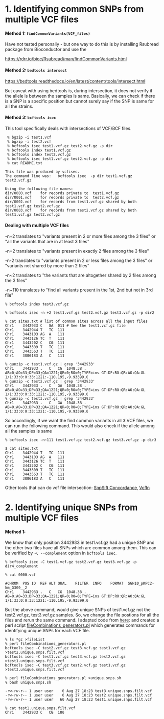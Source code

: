 # 1. Identifying common SNPs from multiple VCF files

#### Method 1: `findCommonVariants(VCF_files)`

Have not tested personally - but one way to do this is by installing Rsubread package from Bioconductor and use the 

https://rdrr.io/bioc/Rsubread/man/findCommonVariants.html

#### Method 2: `bedtools intersect` 

https://bedtools.readthedocs.io/en/latest/content/tools/intersect.html

But caveat with using bedtools is, during intersection, it does not verify if the allele is between the samples is same. Basically, we can check if there is a SNP is a specific position but cannot surely say if the SNP is same for all the strains.

#### Method 3: `bcftools isec`

This tool specifically deals with intersections of VCF/BCF files.

```
 % bgzip -i test1.vcf 
 % bgzip -i test2.vcf 
 % bcftools isec test1.vcf.gz test2.vcf.gz -p dir
 % bcftools index test1.vcf.gz
 % bcftools index test2.vcf.gz
 % bcftools isec test1.vcf.gz test2.vcf.gz -p dir
 % cat README.txt 
 
This file was produced by vcfisec.
The command line was:	bcftools isec  -p dir test1.vcf.gz test2.vcf.gz

Using the following file names:
dir/0000.vcf	for records private to	test1.vcf.gz
dir/0001.vcf	for records private to	test2.vcf.gz
dir/0002.vcf	for records from test1.vcf.gz shared by both	test1.vcf.gz test2.vcf.gz
dir/0003.vcf	for records from test2.vcf.gz shared by both	test1.vcf.gz test2.vcf.gz
```

#### Dealing with multiple VCF files

-n+2 translates to "variants present in 2 or more files among the 3 files" or "all the variants that are in at least 3 files"

-n=2 translates to "variants present in exactly 2 files among the 3 files"

-n-2 translates to "variants present in 2 or less files among the 3 files" or "variants not shared by more than 2 files"

-n~2 translates to "the variants that are altogether shared by 2 files among the 3 files"

-n~110 translates to "find all variants present in the 1st, 2nd but not in 3rd file"



```
% bcftools index test3.vcf.gz

% bcftools isec -n +2 test1.vcf.gz test2.vcf.gz test3.vcf.gz -p dir2 

% cat sites.txt # list of common sites across all the input files
Chr1	3442933	C	GA	011 # See the test1.vcf.gz file
Chr1	3442944	T	TC	111
Chr1	3443103	AG	A	111
Chr1	3443126	TC	T	111
Chr1	3443202	C	CG	111
Chr1	3443309	T	TC	111
Chr1	3443563	T	TC	111
Chr1	3806183	A	C	111

% gunzip -c test1.vcf.gz | grep '3442933'
Chr1	3442933	.	C	CG	1048.38	.	AB=0;AO=33;DP=33;QA=1221;QR=0;RO=0;TYPE=ins	GT:DP:RO:QR:AO:QA:GL	1/1:33:0:0:33:1221:-110.195,-9.93399,0
% gunzip -c test2.vcf.gz | grep '3442933'
Chr1	3442933	.	C	GA	1048.38	.	AB=0;AO=33;DP=33;QA=1221;QR=0;RO=0;TYPE=ins	GT:DP:RO:QR:AO:QA:GL	1/1:33:0:0:33:1221:-110.195,-9.93399,0
% gunzip -c test3.vcf.gz | grep '3442933'
Chr1	3442933	.	C	GA	1048.38	.	AB=0;AO=33;DP=33;QA=1221;QR=0;RO=0;TYPE=ins	GT:DP:RO:QR:AO:QA:GL	1/1:33:0:0:33:1221:-110.195,-9.93399,0
```
So accordingly, if we want the find common variants in all 3 VCF files, we can run the following command.
This would also check if the allele among all the samples is same

```
% bcftools isec -n~111 test1.vcf.gz test2.vcf.gz test3.vcf.gz -p dir3

$ cat sites.txt 
Chr1	3442944	T	TC	111
Chr1	3443103	AG	A	111
Chr1	3443126	TC	T	111
Chr1	3443202	C	CG	111
Chr1	3443309	T	TC	111
Chr1	3443563	T	TC	111
Chr1	3806183	A	C	111
```

Other tools that can do vcf file intersection: [SnpSift Concordance](https://pcingola.github.io/SnpEff/ss_concordance/), [VcfIn](http://lindenb.github.io/jvarkit/VcfIn.html) 


# 2. Identifying unique SNPs from multiple VCF files

#### Method 1:

We know that only position 3442933 in test1.vcf.gz had a unique SNP and the other two files have all SNPs which are common among them.
This can be verified by `-C --complement` option in `bcftools isec`.

```
% bcftools isec -C test1.vcf.gz test2.vcf.gz test3.vcf.gz -p dir4_complement

% cat 0000.vcf

#CHROM	POS	ID	REF	ALT	QUAL	FILTER	INFO	FORMAT	SGH10_pKPC2-km_G300__2
Chr1	3442933	.	C	CG	1048.38	.	AB=0;AO=33;DP=33;QA=1221;QR=0;RO=0;TYPE=ins	GT:DP:RO:QR:AO:QA:GL	1/1:33:0:0:33:1221:-110.195,-9.93399,0
```

But the above command, would give unique SNPs of test1.vcf.gz not the test2.vcf.gz, test3.vcf.gz samples. So, we change the file postions for all the files and rerun the same command.
I adapted code from [here](https://www.perlmonks.org/?node_id=146419): and created a perl script [fileCombinations_generators.pl](https://github.com/ramadatta/tute/blob/main/SNPs/fileCombinations_generators.pl) which generates commands for identifying unique SNPs for each VCF file.

```
% ls *gz >fileList
% perl fileCombinations_generators.pl 
bcftools isec -C test2.vcf.gz test3.vcf.gz test1.vcf.gz >test2.unique.snps.filt.vcf
bcftools isec -C test1.vcf.gz test3.vcf.gz test2.vcf.gz >test1.unique.snps.filt.vcf
bcftools isec -C test3.vcf.gz test2.vcf.gz test1.vcf.gz >test3.unique.snps.filt.vcf

% perl fileCombinations_generators.pl >unique.snps.sh
% bash unique.snps.sh

-rw-rw-r-- 1 user user    0 Aug 27 18:23 test3.unique.snps.filt.vcf
-rw-rw-r-- 1 user user    0 Aug 27 18:23 test2.unique.snps.filt.vcf
-rw-rw-r-- 1 user user   60 Aug 27 18:23 test1.unique.snps.filt.vcf

% cat test1.unique.snps.filt.vcf
Chr1	3442933	C	CG	100
```



